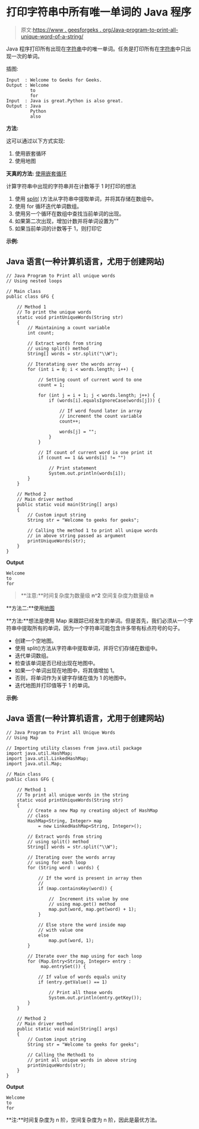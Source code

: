 # 打印字符串中所有唯一单词的 Java 程序

> 原文:[https://www . geesforgeks . org/Java-program-to-print-all-unique-word-of-a-string/](https://www.geeksforgeeks.org/java-program-to-print-all-unique-words-of-a-string/)

Java 程序打印所有出现在[字符串](https://www.geeksforgeeks.org/string-data-structure/)中的唯一单词。任务是打印所有在[字符串](https://www.geeksforgeeks.org/string-data-structure/)中只出现一次的单词。

插图:

```
Input  : Welcome to Geeks for Geeks.
Output : Welcome 
         to
         for
Input  : Java is great.Python is also great.
Output : Java
         Python
         also
```

**方法:**

这可以通过以下方式实现:

1.  使用嵌套循环
2.  使用地图

**天真的方法:** [使用嵌套循环](https://www.geeksforgeeks.org/java-nested-loops-with-examples/)

计算字符串中出现的字符串并在计数等于 1 时打印的想法

1.  使用 [split(](https://www.geeksforgeeks.org/split-string-java-examples/) )方法从字符串中提取单词，并将其存储在数组中。
2.  使用 for 循环迭代单词数组。
3.  使用另一个循环在数组中查找当前单词的出现。
4.  如果第二次出现，增加计数并将单词设置为""
5.  如果当前单词的计数等于 1，则打印它

**示例:**

## Java 语言(一种计算机语言，尤用于创建网站)

```
// Java Program to Print all unique words
// Using nested loops

// Main class
public class GFG {

    // Method 1
    // To print the unique words
    static void printUniqueWords(String str)
    {
        // Maintaining a count variable
        int count;

        // Extract words from string
        // using split() method
        String[] words = str.split("\\W");

        // Iteratating over the words array
        for (int i = 0; i < words.length; i++) {

            // Setting count of current word to one
            count = 1;

            for (int j = i + 1; j < words.length; j++) {
                if (words[i].equalsIgnoreCase(words[j])) {

                    // If word found later in array
                    // increment the count variable
                    count++;

                    words[j] = "";
                }
            }

            // If count of current word is one print it
            if (count == 1 && words[i] != "")

                // Print statement
                System.out.println(words[i]);
        }
    }

    // Method 2
    // Main driver method
    public static void main(String[] args)
    {
        // Custom input string
        String str = "Welcome to geeks for geeks";

        // Calling the method 1 to print all unique words
        // in above string passed as argument
        printUniqueWords(str);
    }
}
```

**Output**

```
Welcome
to
for
```

> **注意:**时间复杂度为数量级 **n^2** 空间复杂度为数量级 **n**

**方法二:**使用[地图](https://www.geeksforgeeks.org/java-util-hashmap-in-java/)

**方法:**想法是使用 Map 来跟踪已经发生的单词。但是首先，我们必须从一个字符串中提取所有的单词，因为一个字符串可能包含许多带有标点符号的句子。

*   创建一个空地图。
*   使用 split()方法从字符串中提取单词，并将它们存储在数组中。
*   迭代单词数组。
*   检查该单词是否已经出现在地图中。
*   如果一个单词出现在地图中，将其值增加 1。
*   否则，将单词作为关键字存储在值为 1 的地图中。
*   迭代地图并打印值等于 1 的单词。

**示例:**

## Java 语言(一种计算机语言，尤用于创建网站)

```
// Java Program to Print all Unique Words
// Using Map

// Importing utility classes from java.util package
import java.util.HashMap;
import java.util.LinkedHashMap;
import java.util.Map;

// Main class
public class GFG {

    // Method 1
    // To print all unique words in the string
    static void printUniqueWords(String str)
    {
        // Create a new Map ny creating object of HashMap
        // class
        HashMap<String, Integer> map
            = new LinkedHashMap<String, Integer>();

        // Extract words from string
        // using split() method
        String[] words = str.split("\\W");

        // Iterating over the words array
        // using for each loop
        for (String word : words) {

            // If the word is present in array then
            //
            if (map.containsKey(word)) {

                //  Increment its value by one
                // using map.get() method
                map.put(word, map.get(word) + 1);
            }

            // Else store the word inside map
            // with value one
            else
                map.put(word, 1);
        }

        // Iterate over the map using for each loop
        for (Map.Entry<String, Integer> entry :
             map.entrySet()) {

            // If value of words equals unity
            if (entry.getValue() == 1)

                // Print all those words
                System.out.println(entry.getKey());
        }
    }

    // Method 2
    // Main driver method
    public static void main(String[] args)
    {
        // Custom input string
        String str = "Welcome to geeks for geeks";

        // Calling the Method1 to
        // print all unique words in above string
        printUniqueWords(str);
    }
}
```

**Output**

```
Welcome
to
for
```

**注:**时间复杂度为 n 阶，空间复杂度为 n 阶，因此是最优方法。